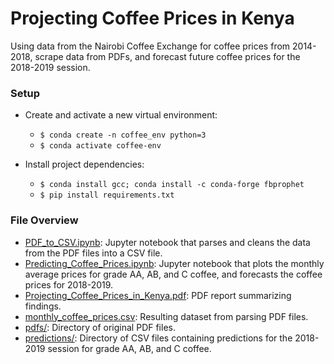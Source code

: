 # Projecting Coffee Prices in Kenya
Using data from the Nairobi Coffee Exchange for coffee prices from 2014-2018, scrape data from PDFs, and forecast future coffee prices for the 2018-2019 session.


### Setup
- Create and activate a new virtual environment:
  - `$ conda create -n coffee_env python=3`
  - `$ conda activate coffee-env`

- Install project dependencies:
  - `$ conda install gcc; conda install -c conda-forge fbprophet`
  - `$ pip install requirements.txt`


### File Overview
- [PDF_to_CSV.ipynb](PDF_to_CSV.ipynb): Jupyter notebook that parses and cleans the data from the PDF files into a CSV file.
- [Predicting_Coffee_Prices.ipynb](Predicting_Coffee_Prices.ipynb): Jupyter notebook that plots the monthly average prices for grade AA, AB, and C coffee, and forecasts the coffee prices for 2018-2019.
- [Projecting_Coffee_Prices_in_Kenya.pdf](Projecting_Coffee_Prices_in_Kenya.pdf): PDF report summarizing findings.
- [monthly_coffee_prices.csv](monthly_coffee_prices.csv): Resulting dataset from parsing PDF files.
- [pdfs/](pdfs/): Directory of original PDF files.
- [predictions/](predictions/): Directory of CSV files containing predictions for the 2018-2019 session for grade AA, AB, and C coffee.







